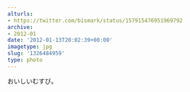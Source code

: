 ```yaml
---
alturls:
- https://twitter.com/bismark/status/157915476951969792
archive:
- 2012-01
date: '2012-01-13T20:02:39+00:00'
imagetype: jpg
slug: '1326484959'
type: photo
---
```


おいしいむすび。
